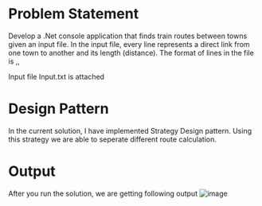 # Problem Statement
Develop a .Net console application that finds train routes between towns given an input file. In the input file, every line represents a direct link from one town to another and its length (distance).
The format of lines in the file is  <From Town A>,<To Town B>,<distance between Town A and Town B>
 
Input file Input.txt is attached

# Design Pattern
In the current solution, I have implemented Strategy Design pattern. Using this strategy we are able to seperate different route calculation.

# Output
After you run the solution, we are getting following output
![image](https://github.com/user-attachments/assets/1e895be2-1c4b-4c3c-b994-0874e8ef3b3f)

